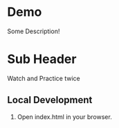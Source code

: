 # Demo
Some Description!

# Sub Header
Watch and Practice twice

## Local Development

1. Open index.html in your browser.